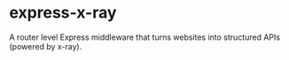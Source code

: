 # express-x-ray
A router level Express middleware that turns websites into structured APIs (powered by x-ray).
